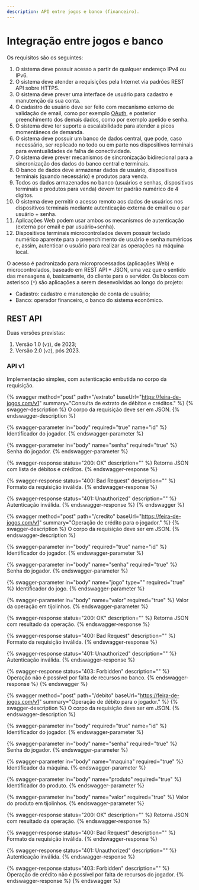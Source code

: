 ```yaml
---
description: API entre jogos e banco (financeiro).
---
```


# Integração entre jogos e banco

Os requisitos são os seguintes:

1. O sistema deve possuir acesso a partir de qualquer endereço IPv4 ou IPv6.
2. O sistema deve atender a requisições pela Internet via padrões REST API sobre HTTPS.
3. O sistema deve prever uma interface de usuário para cadastro e manutenção da sua conta.
4. O cadastro de usuário deve ser feito com mecanismo externo de validação de email, como por exemplo [OAuth](https://oauth.net/2/), e posterior preenchimento dos demais dados, como por exemplo apelido e senha.
5. O sistema deve ter suporte a escalabilidade para atender a picos momentâneos de demanda.
6. O sistema deve possuir um banco de dados central, que pode, caso necessário, ser replicado no todo ou em parte nos dispositivos terminais para eventualidades de falha de conectividade.
7. O sistema deve prever mecanismos de sincronização bidirecional para a sincronização dos dados do banco central e terminais.
8. O banco de dados deve armazenar dados de usuário, dispositivos terminais (quando necessário) e produtos para venda.
9. Todos os dados armazenados no banco (usuários e senhas, dispositivos terminais e produtos para venda) devem ter padrão numérico de 4 dígitos.
10. O sistema deve permitir o acesso remoto aos dados de usuários nos dispositivos terminais mediante autenticação externa de email ou o par usuário + senha.
11. Aplicações Web podem usar ambos os mecanismos de autenticação (externa por email e par usuário+senha).
12. Dispositivos terminais microcontrolados devem possuir teclado numérico aparente para o preenchimento de usuário e senha numéricos e, assim, autenticar o usuário para realizar as operações na máquina local.

O acesso é padronizado para microprocessados (aplicações Web) e microcontrolados, baseado em REST API + JSON, uma vez que o sentido das mensagens é, basicamente, do cliente para o servidor. Os blocos com asterisco (`*`) são aplicações a serem desenvolvidas ao longo do projeto:

* Cadastro: cadastro e manutenção de conta de usuário;
* Banco: operador financeiro, o banco do sistema econômico.

## REST API

Duas versões previstas:

1. Versão 1.0 (`v1`), de 2023;
2. Versão 2.0 (`v2`), pós 2023.

### API v1

Implementação simples, com autenticação embutida no corpo da requisição.

{% swagger method="post" path="/extrato" baseUrl="https://feira-de-jogos.com/v1" summary="Consulta de extrato de débitos e créditos." %}
{% swagger-description %}
O corpo da requisição deve ser em JSON.
{% endswagger-description %}

{% swagger-parameter in="body" required="true" name="id" %}
Identificador do jogador.
{% endswagger-parameter %}

{% swagger-parameter in="body" name="senha" required="true" %}
Senha do jogador.
{% endswagger-parameter %}

{% swagger-response status="200: OK" description="" %}
Retorna JSON com lista de débitos e créditos.
{% endswagger-response %}

{% swagger-response status="400: Bad Request" description="" %}
Formato da requisição inválida.
{% endswagger-response %}

{% swagger-response status="401: Unauthorized" description="" %}
Autenticação inválida.
{% endswagger-response %}
{% endswagger %}

{% swagger method="post" path="/credito" baseUrl="https://feira-de-jogos.com/v1" summary="Operação de crédito para o jogador." %}
{% swagger-description %}
O corpo da requisição deve ser em JSON.
{% endswagger-description %}

{% swagger-parameter in="body" required="true" name="id" %}
Identificador do jogador.
{% endswagger-parameter %}

{% swagger-parameter in="body" name="senha" required="true" %}
Senha do jogador.
{% endswagger-parameter %}

{% swagger-parameter in="body" name="jogo" type="" required="true" %}
Identificador do jogo.
{% endswagger-parameter %}

{% swagger-parameter in="body" name="valor" required="true" %}
Valor da operação em tijolinhos.
{% endswagger-parameter %}

{% swagger-response status="200: OK" description="" %}
Retorna JSON com resultado da operação.
{% endswagger-response %}

{% swagger-response status="400: Bad Request" description="" %}
Formato da requisição inválida.
{% endswagger-response %}

{% swagger-response status="401: Unauthorized" description="" %}
Autenticação inválida.
{% endswagger-response %}

{% swagger-response status="403: Forbidden" description="" %}
Operação não é possível por falta de recursos no banco.
{% endswagger-response %}
{% endswagger %}

{% swagger method="post" path="/debito" baseUrl="https://feira-de-jogos.com/v1" summary="Operação de débito para o jogador." %}
{% swagger-description %}
O corpo da requisição deve ser em JSON.
{% endswagger-description %}

{% swagger-parameter in="body" required="true" name="id" %}
Identificador do jogador.
{% endswagger-parameter %}

{% swagger-parameter in="body" name="senha" required="true" %}
Senha do jogador.
{% endswagger-parameter %}

{% swagger-parameter in="body" name="maquina" required="true" %}
Identificador da máquina.
{% endswagger-parameter %}

{% swagger-parameter in="body" name="produto" required="true" %}
Identificador do produto.
{% endswagger-parameter %}

{% swagger-parameter in="body" name="valor" required="true" %}
Valor do produto em tijolinhos.
{% endswagger-parameter %}

{% swagger-response status="200: OK" description="" %}
Retorna JSON com resultado da operação.
{% endswagger-response %}

{% swagger-response status="400: Bad Request" description="" %}
Formato da requisição inválida.
{% endswagger-response %}

{% swagger-response status="401: Unauthorized" description="" %}
Autenticação inválida.
{% endswagger-response %}

{% swagger-response status="403: Forbidden" description="" %}
Operação de crédito não é possível por falta de recursos do jogador.
{% endswagger-response %}
{% endswagger %}
